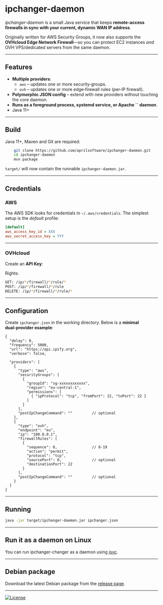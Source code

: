 # ipchanger-daemon

*ipchanger-daemon* is a small Java service that keeps **remote‑access firewalls in sync with your current, dynamic WAN IP address**.

Originally written for AWS Security Groups, it now also supports the **OVHcloud Edge Network Firewall**—so you can protect EC2 instances *and* OVH VPS/dedicated servers from the same daemon.

---

## Features

- **Multiple providers**:
  - `aws` – updates one or more security‑groups.
  - `ovh` – updates one or more edge‑firewall rules (per‑IP firewall).
- **Polymorphic JSON config** – extend with new providers without touching the core daemon.
- **Runs as a foreground process, systemd service, or Apache ****\`\`**** daemon**.
- Java 11+

---

## Build

Java 11+, Maven and Git are required:

```bash
    git clone https://github.com/aprilsoftware/ipchanger-daemon.git
    cd ipchanger-daemon
    mvn package
```

`target/` will now contain the runnable `ipchanger-daemon.jar`.

---

## Credentials

### AWS

The AWS SDK looks for credentials in `~/.aws/credentials`. The simplest setup is the *default* profile:

```ini
[default]
aws_access_key_id = XXX
aws_secret_access_key = YYY
```

---

### OVHcloud

Create an **API Key**:

Rights:
```bash
GET: /ip/*/firewall/*/rule/*
POST: /ip/*/firewall/*/rule
DELETE: /ip/*/firewall/*/rule/*
```

---

## Configuration

Create `ipchanger.json` in the working directory. Below is a **minimal dual‑provider example**:

```jsonc
{
  "delay": 0,
  "frequency": 5000,
  "url": "https://api.ipify.org",
  "verbose": false,

  "providers": [
    {
      "type": "aws",
      "securityGroups": [
        {
          "groupId": "sg-xxxxxxxxxxxx",
          "region": "eu-central-1",
          "permissions": [
            { "ipProtocol": "tcp", "fromPort": 22, "toPort": 22 }
          ]
        }
      ],
      "postIpChangeCommand": ""         // optional
    },
    {
      "type": "ovh",
      "endpoint": "eu",
      "ip": "100.0.0.1",
      "firewallRules": [
        {
          "sequence": 0,                // 0‑19
          "action": "permit",
          "protocol": "tcp",
          "sourcePort": 0,              // optional
          "destinationPort": 22
        }
      ],
      "postIpChangeCommand": ""         // optional
    }
  ]
}
```

---


## Running

```bash
java -jar target/ipchanger-daemon.jar ipchanger.json
```
---

## Run it as a daemon on Linux

You can run ipchanger-changer as a daemon using [jsvc](https://commons.apache.org/proper/commons-daemon/jsvc.html).

---

## Debian package

Download the latest Debian package from the [release page](https://github.com/aprilsoftware/ipchanger-daemon/releases).

---

[![License](https://img.shields.io/badge/License-Apache_2.0-blue.svg)](LICENSE)
